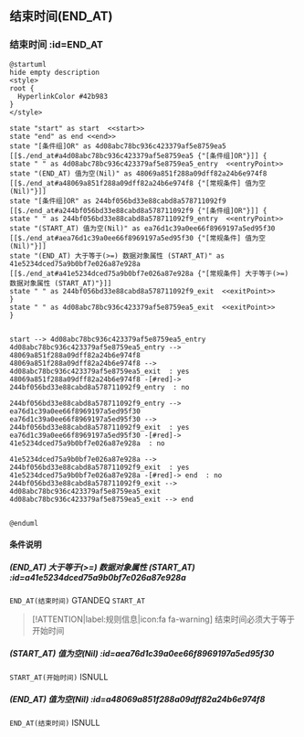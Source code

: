 ## 结束时间(END_AT) <!-- {docsify-ignore-all} -->

   

### 结束时间 :id=END_AT

```plantuml
@startuml
hide empty description
<style>
root {
  HyperlinkColor #42b983
}
</style>

state "start" as start  <<start>>
state "end" as end <<end>>
state "[条件组]OR" as 4d08abc78bc936c423379af5e8759ea5 [[$./end_at#a4d08abc78bc936c423379af5e8759ea5 {"[条件组]OR"}]] {
state " " as 4d08abc78bc936c423379af5e8759ea5_entry  <<entryPoint>>
state "(END_AT) 值为空(Nil)" as 48069a851f288a09dff82a24b6e974f8 [[$./end_at#a48069a851f288a09dff82a24b6e974f8 {"[常规条件] 值为空(Nil)"}]]
state "[条件组]OR" as 244bf056bd33e88cabd8a578711092f9 [[$./end_at#a244bf056bd33e88cabd8a578711092f9 {"[条件组]OR"}]] {
state " " as 244bf056bd33e88cabd8a578711092f9_entry  <<entryPoint>>
state "(START_AT) 值为空(Nil)" as ea76d1c39a0ee66f8969197a5ed95f30 [[$./end_at#aea76d1c39a0ee66f8969197a5ed95f30 {"[常规条件] 值为空(Nil)"}]]
state "(END_AT) 大于等于(>=) 数据对象属性 (START_AT)" as 41e5234dced75a9b0bf7e026a87e928a [[$./end_at#a41e5234dced75a9b0bf7e026a87e928a {"[常规条件] 大于等于(>=) 数据对象属性 (START_AT)"}]]
state " " as 244bf056bd33e88cabd8a578711092f9_exit  <<exitPoint>>
}
state " " as 4d08abc78bc936c423379af5e8759ea5_exit  <<exitPoint>>
}


start --> 4d08abc78bc936c423379af5e8759ea5_entry 
4d08abc78bc936c423379af5e8759ea5_entry --> 48069a851f288a09dff82a24b6e974f8 
48069a851f288a09dff82a24b6e974f8 --> 4d08abc78bc936c423379af5e8759ea5_exit  : yes
48069a851f288a09dff82a24b6e974f8 -[#red]-> 244bf056bd33e88cabd8a578711092f9_entry  : no

244bf056bd33e88cabd8a578711092f9_entry --> ea76d1c39a0ee66f8969197a5ed95f30 
ea76d1c39a0ee66f8969197a5ed95f30 --> 244bf056bd33e88cabd8a578711092f9_exit  : yes
ea76d1c39a0ee66f8969197a5ed95f30 -[#red]-> 41e5234dced75a9b0bf7e026a87e928a  : no

41e5234dced75a9b0bf7e026a87e928a --> 244bf056bd33e88cabd8a578711092f9_exit  : yes
41e5234dced75a9b0bf7e026a87e928a -[#red]-> end  : no
244bf056bd33e88cabd8a578711092f9_exit --> 4d08abc78bc936c423379af5e8759ea5_exit 
4d08abc78bc936c423379af5e8759ea5_exit --> end 


@enduml
```

#### 条件说明

##### (END_AT) 大于等于(>=) 数据对象属性 (START_AT) :id=a41e5234dced75a9b0bf7e026a87e928a



`END_AT(结束时间)` GTANDEQ  `START_AT`

> [!ATTENTION|label:规则信息|icon:fa fa-warning]
> 结束时间必须大于等于开始时间


##### (START_AT) 值为空(Nil) :id=aea76d1c39a0ee66f8969197a5ed95f30



`START_AT(开始时间)` ISNULL 

##### (END_AT) 值为空(Nil) :id=a48069a851f288a09dff82a24b6e974f8



`END_AT(结束时间)` ISNULL 






